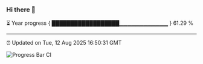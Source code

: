 ### Hi there 👋

⏳ Year progress { ██████████████████▁▁▁▁▁▁▁▁▁▁▁▁ } 61.29 %

---

⏰ Updated on Tue, 12 Aug 2025 16:50:31 GMT

![Progress Bar CI](https://github.com/IshwaranRudhara/GIT-ACTION/workflows/Progress%20Bar%20CI/badge.svg)
